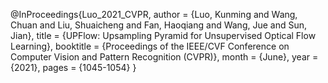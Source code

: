 @InProceedings{Luo_2021_CVPR,
    author    = {Luo, Kunming and Wang, Chuan and Liu, Shuaicheng and Fan, Haoqiang and Wang, Jue and Sun, Jian},
    title     = {UPFlow: Upsampling Pyramid for Unsupervised Optical Flow Learning},
    booktitle = {Proceedings of the IEEE/CVF Conference on Computer Vision and Pattern Recognition (CVPR)},
    month     = {June},
    year      = {2021},
    pages     = {1045-1054}
}